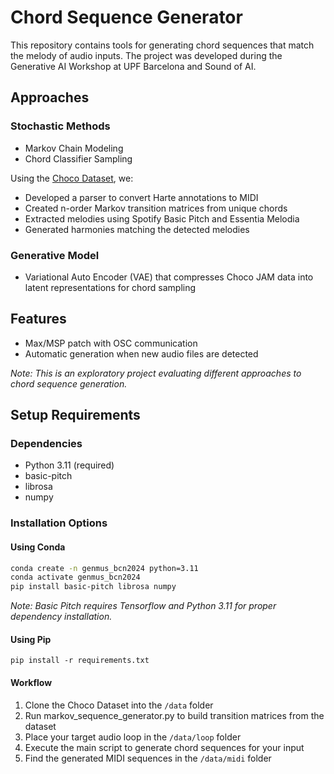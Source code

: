 # Chord Sequence Generator

This repository contains tools for generating chord sequences that match the melody of audio inputs. The project was developed during the Generative AI Workshop at UPF Barcelona and Sound of AI.

## Approaches

### Stochastic Methods
- Markov Chain Modeling
- Chord Classifier Sampling

Using the [Choco Dataset](https://github.com/smashub/choco.git), we:
- Developed a parser to convert Harte annotations to MIDI
- Created n-order Markov transition matrices from unique chords
- Extracted melodies using Spotify Basic Pitch and Essentia Melodia
- Generated harmonies matching the detected melodies

### Generative Model
- Variational Auto Encoder (VAE) that compresses Choco JAM data into latent representations for chord sampling

## Features
- Max/MSP patch with OSC communication
- Automatic generation when new audio files are detected

*Note: This is an exploratory project evaluating different approaches to chord sequence generation.*

## Setup Requirements

### Dependencies
- Python 3.11 (required)
- basic-pitch
- librosa
- numpy

### Installation Options

#### Using Conda
```bash
conda create -n genmus_bcn2024 python=3.11
conda activate genmus_bcn2024
pip install basic-pitch librosa numpy
```

_Note: Basic Pitch requires Tensorflow and Python 3.11 for proper dependency installation._

#### Using Pip

`pip install -r requirements.txt`

#### Workflow

1. Clone the Choco Dataset into the `/data` folder
2. Run markov_sequence_generator.py to build transition matrices from the dataset
3. Place your target audio loop in the `/data/loop` folder
4. Execute the main script to generate chord sequences for your input
5. Find the generated MIDI sequences in the `/data/midi` folder